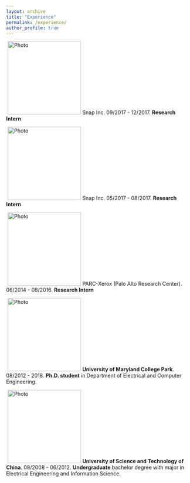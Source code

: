 ```yaml
---
layout: archive
title: "Experience"
permalink: /experience/
author_profile: true
---
```


<p align="left">
  <img src="https://hyxu2006.github.io/files/snap_img.png?raw=true" alt="Photo" style="height: 200px;"/> 
Snap Inc. 09/2017 - 12/2017. <b>Research Intern</b>
</p>

<p align="left">
  <img src="https://hyxu2006.github.io/files/snap_img.png?raw=true" alt="Photo" style="height: 200px;"/> 
Snap Inc. 05/2017 - 08/2017. <b>Research Intern</b>
</p>

<p align="left">
  <img src="https://hyxu2006.github.io/files/parc_img.jpg?raw=true" alt="Photo" style="height: 200px;"/> 
PARC-Xerox (Palo Alto Research Center). 06/2014 - 08/2016. <b>Research Intern</b>
</p>

<p align="left">
  <img src="https://hyxu2006.github.io/files/umd_img.png?raw=true" alt="Photo" style="height: 200px;"/> 
<b>University of Maryland College Park</b>. 08/2012 - 2018. 
<b>Ph.D. student</b> in Department of Electrical and Computer Engineering. 
</p>

<p align="left">
  <img src="https://hyxu2006.github.io/files/ustc_img.png?raw=true" alt="Photo" style="height: 200px;"/> 
<b>University of Science and Technology of China</b>. 08/2008 - 06/2012. 
<b>Undergraduate</b> bachelor degree with major in Electrical Engineering and Information Science.
</p>
